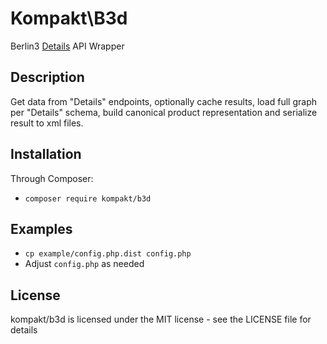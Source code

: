 # Kompakt\B3d

Berlin3 [Details](http://berlin3.com) API Wrapper

## Description

Get data from "Details" endpoints, optionally cache results, load full graph per "Details" schema, build canonical product representation and serialize result to xml files.

## Installation

Through Composer:

+ `composer require kompakt/b3d`

## Examples

+ `cp example/config.php.dist config.php`
+ Adjust `config.php` as needed

## License

kompakt/b3d is licensed under the MIT license - see the LICENSE file for details
